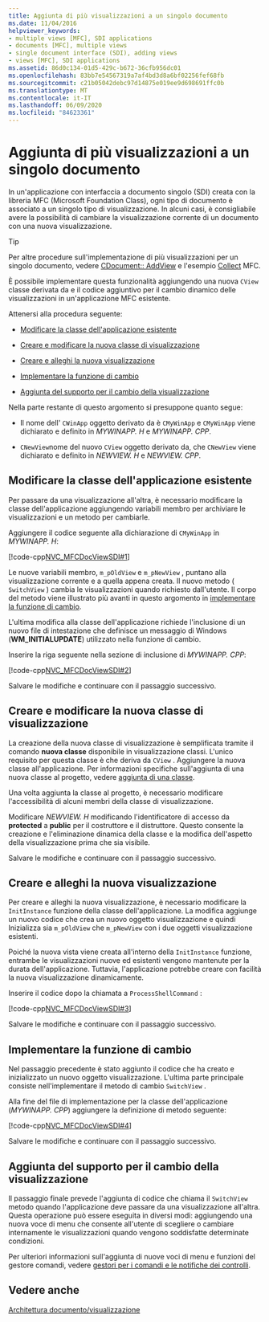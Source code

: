 ```yaml
---
title: Aggiunta di più visualizzazioni a un singolo documento
ms.date: 11/04/2016
helpviewer_keywords:
- multiple views [MFC], SDI applications
- documents [MFC], multiple views
- single document interface (SDI), adding views
- views [MFC], SDI applications
ms.assetid: 86d0c134-01d5-429c-b672-36cfb956dc01
ms.openlocfilehash: 83bb7e54567319a7af4bd3d8a6bf02256fef68fb
ms.sourcegitcommit: c21b05042debc97d14875e019ee9d698691ffc0b
ms.translationtype: MT
ms.contentlocale: it-IT
ms.lasthandoff: 06/09/2020
ms.locfileid: "84623361"
---
```

# <a name="adding-multiple-views-to-a-single-document"></a>Aggiunta di più visualizzazioni a un singolo documento

In un'applicazione con interfaccia a documento singolo (SDI) creata con la libreria MFC (Microsoft Foundation Class), ogni tipo di documento è associato a un singolo tipo di visualizzazione. In alcuni casi, è consigliabile avere la possibilità di cambiare la visualizzazione corrente di un documento con una nuova visualizzazione.

> [!TIP]
> Per altre procedure sull'implementazione di più visualizzazioni per un singolo documento, vedere [CDocument:: AddView](reference/cdocument-class.md#addview) e l'esempio [Collect](../overview/visual-cpp-samples.md) MFC.

È possibile implementare questa funzionalità aggiungendo una nuova `CView` classe derivata da e il codice aggiuntivo per il cambio dinamico delle visualizzazioni in un'applicazione MFC esistente.

Attenersi alla procedura seguente:

- [Modificare la classe dell'applicazione esistente](#vcconmodifyexistingapplicationa1)

- [Creare e modificare la nuova classe di visualizzazione](#vcconnewviewclassa2)

- [Creare e alleghi la nuova visualizzazione](#vcconattachnewviewa3)

- [Implementare la funzione di cambio](#vcconswitchingfunctiona4)

- [Aggiunta del supporto per il cambio della visualizzazione](#vcconswitchingtheviewa5)

Nella parte restante di questo argomento si presuppone quanto segue:

- Il nome dell' `CWinApp` oggetto derivato da è `CMyWinApp` e `CMyWinApp` viene dichiarato e definito in *MYWINAPP. H* e *MYWINAPP. CPP*.

- `CNewView`nome del nuovo `CView` oggetto derivato da, che `CNewView` viene dichiarato e definito in *NEWVIEW. H* e *NEWVIEW. CPP*.

## <a name="modify-the-existing-application-class"></a><a name="vcconmodifyexistingapplicationa1"></a>Modificare la classe dell'applicazione esistente

Per passare da una visualizzazione all'altra, è necessario modificare la classe dell'applicazione aggiungendo variabili membro per archiviare le visualizzazioni e un metodo per cambiarle.

Aggiungere il codice seguente alla dichiarazione di `CMyWinApp` in *MYWINAPP. H*:

[!code-cpp[NVC_MFCDocViewSDI#1](codesnippet/cpp/adding-multiple-views-to-a-single-document_1.h)]

Le nuove variabili membro, `m_pOldView` e `m_pNewView` , puntano alla visualizzazione corrente e a quella appena creata. Il nuovo metodo ( `SwitchView` ) cambia le visualizzazioni quando richiesto dall'utente. Il corpo del metodo viene illustrato più avanti in questo argomento in [implementare la funzione di cambio](#vcconswitchingfunctiona4).

L'ultima modifica alla classe dell'applicazione richiede l'inclusione di un nuovo file di intestazione che definisce un messaggio di Windows (**WM_INITIALUPDATE**) utilizzato nella funzione di cambio.

Inserire la riga seguente nella sezione di inclusione di *MYWINAPP. CPP*:

[!code-cpp[NVC_MFCDocViewSDI#2](codesnippet/cpp/adding-multiple-views-to-a-single-document_2.cpp)]

Salvare le modifiche e continuare con il passaggio successivo.

## <a name="create-and-modify-the-new-view-class"></a><a name="vcconnewviewclassa2"></a>Creare e modificare la nuova classe di visualizzazione

La creazione della nuova classe di visualizzazione è semplificata tramite il comando **nuova classe** disponibile in visualizzazione classi. L'unico requisito per questa classe è che deriva da `CView` . Aggiungere la nuova classe all'applicazione. Per informazioni specifiche sull'aggiunta di una nuova classe al progetto, vedere [aggiunta di una classe](../ide/adding-a-class-visual-cpp.md).

Una volta aggiunta la classe al progetto, è necessario modificare l'accessibilità di alcuni membri della classe di visualizzazione.

Modificare *NEWVIEW. H* modificando l'identificatore di accesso da **protected** a **public** per il costruttore e il distruttore. Questo consente la creazione e l'eliminazione dinamica della classe e la modifica dell'aspetto della visualizzazione prima che sia visibile.

Salvare le modifiche e continuare con il passaggio successivo.

## <a name="create-and-attach-the-new-view"></a><a name="vcconattachnewviewa3"></a>Creare e alleghi la nuova visualizzazione

Per creare e alleghi la nuova visualizzazione, è necessario modificare la `InitInstance` funzione della classe dell'applicazione. La modifica aggiunge un nuovo codice che crea un nuovo oggetto visualizzazione e quindi Inizializza sia `m_pOldView` che `m_pNewView` con i due oggetti visualizzazione esistenti.

Poiché la nuova vista viene creata all'interno della `InitInstance` funzione, entrambe le visualizzazioni nuove ed esistenti vengono mantenute per la durata dell'applicazione. Tuttavia, l'applicazione potrebbe creare con facilità la nuova visualizzazione dinamicamente.

Inserire il codice dopo la chiamata a `ProcessShellCommand` :

[!code-cpp[NVC_MFCDocViewSDI#3](codesnippet/cpp/adding-multiple-views-to-a-single-document_3.cpp)]

Salvare le modifiche e continuare con il passaggio successivo.

## <a name="implement-the-switching-function"></a><a name="vcconswitchingfunctiona4"></a>Implementare la funzione di cambio

Nel passaggio precedente è stato aggiunto il codice che ha creato e inizializzato un nuovo oggetto visualizzazione. L'ultima parte principale consiste nell'implementare il metodo di cambio `SwitchView` .

Alla fine del file di implementazione per la classe dell'applicazione (*MYWINAPP. CPP*) aggiungere la definizione di metodo seguente:

[!code-cpp[NVC_MFCDocViewSDI#4](codesnippet/cpp/adding-multiple-views-to-a-single-document_4.cpp)]

Salvare le modifiche e continuare con il passaggio successivo.

## <a name="add-support-for-switching-the-view"></a><a name="vcconswitchingtheviewa5"></a>Aggiunta del supporto per il cambio della visualizzazione

Il passaggio finale prevede l'aggiunta di codice che chiama il `SwitchView` metodo quando l'applicazione deve passare da una visualizzazione all'altra. Questa operazione può essere eseguita in diversi modi: aggiungendo una nuova voce di menu che consente all'utente di scegliere o cambiare internamente le visualizzazioni quando vengono soddisfatte determinate condizioni.

Per ulteriori informazioni sull'aggiunta di nuove voci di menu e funzioni del gestore comandi, vedere [gestori per i comandi e le notifiche dei controlli](handlers-for-commands-and-control-notifications.md).

## <a name="see-also"></a>Vedere anche

[Architettura documento/visualizzazione](document-view-architecture.md)

